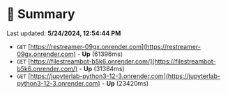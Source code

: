 # 📖 Summary
Last updated: **5/24/2024, 12:54:44 PM**

- `GET` [https://restreamer-09gx.onrender.com](https://restreamer-09gx.onrender.com) - **Up** (61396ms)
- `GET` [https://filestreambot-b5k6.onrender.com/](https://filestreambot-b5k6.onrender.com/) - **Up** (31384ms)
- `GET` [https://jupyterlab-python3-12-3.onrender.com](https://jupyterlab-python3-12-3.onrender.com) - **Up** (23420ms)
